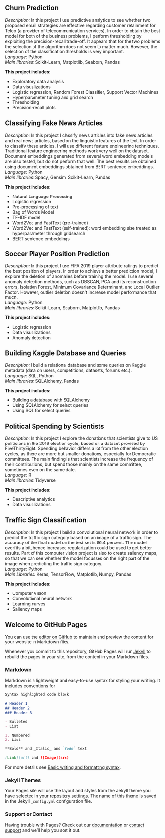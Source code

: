 ## Churn Prediction

*Description:* In this project I use predictive analytics to see whether two proposed email strategies are effective regarding customer retainment for Telco (a provider of telecommunication services). In order to obtain the best model for both of the business problems, I perform thresholding by exploiting the precision-recall trade-off. It appears that for the two problems the selection of the algorithm does not seem to matter much. However, the selection of the classification thresholds is very important. <BR>
*Language:* Python <BR>
*Main libraries:* Scikit-Learn, Matplotlib, Seaborn, Pandas

**This project includes:**
* Exploratory data analysis
* Data visualizations
* Logistic regression, Random Forest Classifier, Support Vector Machines
* Hyperparameter tuning and grid search
* Thresholding
* Precision-recall plots


## Classifying Fake News Articles

*Description:* In this project I classify news articles into fake news articles and real news articles, based on the linguistic features of the text. In order to classify these articles, I will use different feature engineering techniques. Traditional feature engineering methods work very well on the dataset. Document embeddings generated from several word embedding models are also tested, but do not perform that well. The best results are obtained using document embeddings obtained from BERT sentence embeddings.<BR>
*Language:* Python <BR>
*Main libraries:* Spacy, Gensim, Scikit-Learn, Pandas 

**This project includes:**
* Natural Language Processing
* Logistic regression
* Pre-processing of text
* Bag of Words Model
* TF-IDF model
* Word2Vec and FastText (pre-trained)
* Word2Vec and FastText (self-trained): word embedding size treated as hyperparameter through gridsearch
* BERT sentence embeddings


## Soccer Player Position Prediction

*Description:* In this project I use FIFA 2019 player attribute ratings to predict the best position of players. In order to achieve a better prediction model, I explore the deletion of anomalies before training the model. I use several anomaly detection methods, such as DBSCAN, PCA and its reconstruction errors, Isolation Forest, Minimum Covariance Determinant, and Local Outlier Factor. However, outlier deletion doesn't increase model performance that much. <BR>
*Language:* Python <BR>
*Main libraries:* Scikit-Learn, Seaborn, Matplotlib, Pandas

**This project includes:**
* Logistic regression
* Data visualizations
* Anomaly detection


## Building Kaggle Database and Queries

*Description:* I build a relational database and some queries on Kaggle metadata (data on users, competitions, datasets, forums etc.). <BR>
*Language:* SQL, Python <BR>
*Main libraries:* SQLAlchemy, Pandas

**This project includes:**
* Building a database with SQLAlchemy
* Using SQLAlchemy for select queries
* Using SQL for select queries


## Political Spending by Scientists

*Description:* In this project I explore the donations that scientists give to US politicians in the 2016 election cycle, based on a dataset provided by FiveThirtyEight. Spending behavior differs a lot from the other election cycles, as there are more but smaller donations, especially for Democratic committees. The main finding is that scientists increase the frequency of their contributions, but spend those mainly on the same committee, sometimes even on the same date. <BR>
*Language:* R <BR>
*Main libraries:* Tidyverse

**This project includes:**
* Descriptive analytics
* Data visualizations

    
## Traffic Sign Classification
    
*Description:* In this project I build a convolutional neural network in order to predict the traffic sign category based on an image of a traffic sign. The accuracy of the final model on the test set is 96.4 percent. The model overfits a bit, hence increased regularization could be used to get better results. Part of this computer vision project is also to create saliency maps, so that we can see whether the model focusses on the right part of the image when predicting the traffic sign category. <BR>
*Language:* Python <BR>
*Main Libraries:* Keras, TensorFlow, Matplotlib, Numpy, Pandas
    
**This project includes:**
* Computer Vision
* Convolutional neural network
* Learning curves
* Saliency maps


## Welcome to GitHub Pages

You can use the [editor on GitHub](https://github.com/WimHPJanssen/portfolio/edit/gh-pages/index.md) to maintain and preview the content for your website in Markdown files.

Whenever you commit to this repository, GitHub Pages will run [Jekyll](https://jekyllrb.com/) to rebuild the pages in your site, from the content in your Markdown files.

### Markdown

Markdown is a lightweight and easy-to-use syntax for styling your writing. It includes conventions for

```markdown
Syntax highlighted code block

# Header 1
## Header 2
### Header 3

- Bulleted
- List

1. Numbered
2. List

**Bold** and _Italic_ and `Code` text

[Link](url) and ![Image](src)
```

For more details see [Basic writing and formatting syntax](https://docs.github.com/en/github/writing-on-github/getting-started-with-writing-and-formatting-on-github/basic-writing-and-formatting-syntax).

### Jekyll Themes

Your Pages site will use the layout and styles from the Jekyll theme you have selected in your [repository settings](https://github.com/WimHPJanssen/portfolio/settings/pages). The name of this theme is saved in the Jekyll `_config.yml` configuration file.

### Support or Contact

Having trouble with Pages? Check out our [documentation](https://docs.github.com/categories/github-pages-basics/) or [contact support](https://support.github.com/contact) and we’ll help you sort it out.
